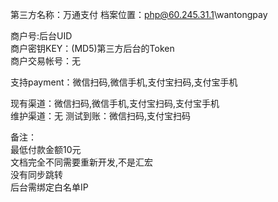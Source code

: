 第三方名称：万通支付 
档案位置：php@60.245.31.1\wantongpay  
 
商户号:后台UID  
商户密钥KEY：(MD5)第三方后台的Token  
商户交易帐号：无  
 
支持payment：微信扫码,微信手机,支付宝扫码,支付宝手机  
 
现有渠道：微信扫码,微信手机,支付宝扫码,支付宝手机  
维护渠道：无 
测试到账：微信扫码,支付宝扫码  
 
备注：  
最低付款金额10元  
文档完全不同需要重新开发,不是汇宏  
没有同步跳转  
后台需绑定白名单IP  